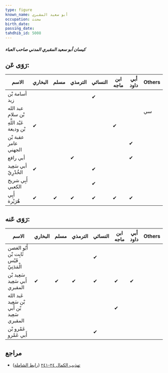 ```yaml
---
type: figure
known_name: أبو سعيد المقبري
occupation: محدث
birth_date:
passing_date:
tahdhib_id: 5008
---
```

##### كيسان أبو سعيد المقبري المدني صاحب العباء

## رَوَى عَن:
| الاسم                   | البخاري | مسلم | الترمذي | النسائي | ابن ماجه | أبي داود | Others |
| ----------------------- | ------- | ---- | ------- | ------- | -------- | -------- | ------ |
| أسامة بْن زيد           |         |      |         | ✔       |          |          |        |
| عبد الله بْن سلام       |         |      |         |         |          |          | سي     |
| عَبْد اللَّهِ بْن وديعة | ✔       |      |         |         | ✔        |          |        |
| عقبة بْن عامر الجهني    |         |      |         |         |          | ✔        |        |
| أبي رافع                |         |      | ✔       |         |          | ✔        |        |
| أبي سَعِيد الخُدْرِيّ   | ✔       |      |         | ✔       |          |          |        |
| أَبِي شريح الكعبي       |         |      |         | ✔       |          |          |        |
| أَبِي هُرَيْرة          | ✔       | ✔    | ✔       | ✔       | ✔        | ✔        |        |
## رَوَى عَنه:
| الاسم                                        | البخاري | مسلم | الترمذي | النسائي | ابن ماجه | أبي داود | Others |
| -------------------------------------------- | ------- | ---- | ------- | ------- | -------- | -------- | ------ |
| أَبُو الغصن ثَابِت بْن قَيْس الْمَدَنِيّ     |         |      |         | ✔       |          |          |        |
| سَعِيد بْن أَبي سَعِيد المقبري               | ✔       | ✔    | ✔       | ✔       | ✔        | ✔        |        |
| عَبد الله بْن سَعِيد بْن أَبي سَعِيد المقبري |         |      |         |         | ✔        |          |        |
| عَمْرو بْن أَبي عَمْرو                       |         |      |         | ✔       |          |          |        |
## مراجع
- [تهذيب الكمال ٢٤-٢٤١](obsidian://open?vault=Tahdhib-al-Kamal&file=Figures/٥٠٠٨-كيسان%20أبو%20سعيد%20المقبري%20المدني%20صاحب%20العباء) ([رابط الشاملة](https://shamela.ws/book/3722/12753))